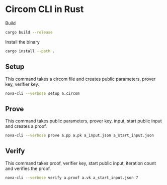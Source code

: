 # Circom CLI in Rust

Build

```sh
cargo build --release
```

Install the binary

```sh
cargo install --path .
```

## Setup

This command takes a circom file and creates public parameters, prover key, verifier key.

```sh
nova-cli --verbose setup a.circom
```

## Prove

This command takes public parameters, prover key, input, start public input and creates a proof.

```sh
nova-cli --verbose prove a.pp a.pk a_input.json a_start_input.json
```

## Verify

This command takes proof, verifier key, start public input, iteration count and verifies the proof.

```sh
nova-cli --verbose verify a.proof a.vk a_start_input.json 7
```

